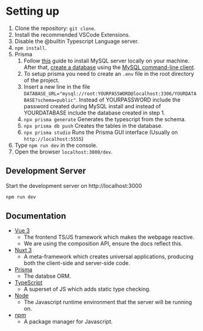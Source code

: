 # Setting up

1. Clone the repository: `git clone`.
2. Install the recommended VSCode Extensions.
3. Disable the @builtin Typescript Language server.
4. `npm install`.
5. Prisma
   1. Follow [this](https://www.prisma.io/dataguide/mysql/setting-up-a-local-mysql-database) guide to install MySQL server locally on your machine. After that, [create a database](https://www.mysqltutorial.org/mysql-create-database/) using the [MySQL command-line client](https://www.mysqltutorial.org/getting-started-with-mysql/connect-to-mysql-server/).
   2. To setup prisma you need to create an `.env` file in the root directory of the project.
   3. Insert a new line in the file `DATABASE_URL="mysql://root:YOURPASSWORD@localhost:3306/YOURDATABASE?schema=public"`. Instead of YOURPASSWORD include the password created during MySQL install and instead of YOURDATABASE include the database created in step 1.
   4. `npx prisma generate` Generates the typescript from the schema.
   5. `npx prisma db push` Creates the tables in the database.
   6. `npx prisma studio` Runs the Prisma GUI interface (Usually on `http://localhost:5555`)
6. Type `npm run dev` in the console.
7. Open the browser `localhost:3000/dev`.


## Development Server

Start the development server on http://localhost:3000

```bash
npm run dev
```

## Documentation

- [Vue 3](https://vuejs.org/guide/introduction.html)
  - The frontend TS/JS framework which makes the webpage reactive.
  - We are using the composition API, ensure the docs reflect this.
- [Nuxt 3](https://nuxt.com/docs/getting-started/introduction)
  - A meta-framework which creates universal applications, producing both the client-side and server-side code.
- [Prisma](https://www.prisma.io/)
  - The databse ORM.
- [TypeScript](https://www.typescriptlang.org/)
  - A superset of JS which adds static type checking.
- [Node](https://nodejs.org/)
  - The Javascript runtime environment that the server will be running on.
- [npm](https://www.npmjs.com/)
  - A package manager for Javascript.